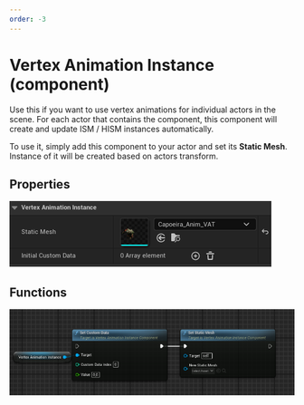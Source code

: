 ```yaml
---
order: -3
---
```


# Vertex Animation Instance (component)

Use this if you want to use vertex animations for individual actors in the scene.
For each actor that contains the component, this component will create and update ISM / HISM instances automatically.

To use it, simply add this component to your actor and set its **Static Mesh**. Instance of it will be created based on actors transform.

## Properties
![](../assets/VertexAnimationInstance_1.png)

## Functions
![](../assets/VertexAnimationinstance_2.png)